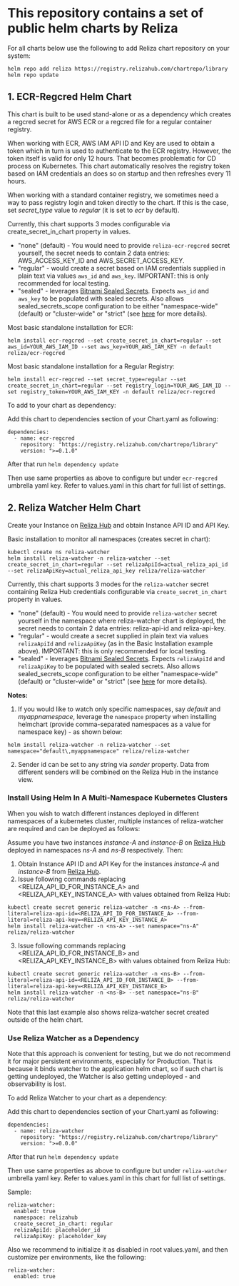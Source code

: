 # This repository contains a set of public helm charts by Reliza


For all charts below use the following to add Reliza chart repository on your system:

```
helm repo add reliza https://registry.relizahub.com/chartrepo/library
helm repo update
```

## 1. ECR-Regcred Helm Chart

This chart is built to be used stand-alone or as a dependency which creates a regcred secret for AWS ECR or a regcred file for a regular container registry.

When working with ECR, AWS IAM API ID and Key are used to obtain a token which in turn is used to authenticate to the ECR registry. However, the token itself is valid for only 12 hours. That becomes problematic for CD process on Kubernetes. This chart automatically resolves the registry token based on IAM credentials an does so on startup and then refreshes every 11 hours.

When working with a standard container registry, we sometimes need a way to pass registry login and token directly to the chart. If this is the case, set *secret_type* value to *regular* (it is set to *ecr* by default).

Currently, this chart supports 3 modes configurable via create_secret_in_chart property in values.
- "none" (default) - You would need to provide `reliza-ecr-regcred` secret yourself, the secret needs to contain 2 data entries: AWS_ACCESS_KEY_ID and AWS_SECRET_ACCESS_KEY.
- "regular" - would create a secret based on IAM credentials supplied in plain text via values `aws_id` and `aws_key`. IMPORTANT: this is only recommended for local testing.
- "sealed" - leverages [Bitnami Sealed Secrets](https://github.com/bitnami-labs/sealed-secrets). Expects `aws_id` and `aws_key` to be populated with sealed secrets. Also allows sealed_secrets_scope configuration to be either "namespace-wide" (default) or "cluster-wide" or "strict" (see [here](https://github.com/bitnami-labs/sealed-secrets#scopes) for more details).

Most basic standalone installation for ECR:

```
helm install ecr-regcred --set create_secret_in_chart=regular --set aws_id=YOUR_AWS_IAM_ID --set aws_key=YOUR_AWS_IAM_KEY -n default reliza/ecr-regcred
```

Most basic standalone installation for a Regular Registry:

```
helm install ecr-regcred --set secret_type=regular --set create_secret_in_chart=regular --set registry_login=YOUR_AWS_IAM_ID --set registry_token=YOUR_AWS_IAM_KEY -n default reliza/ecr-regcred
```


To add to your chart as dependency:

Add this chart to dependencies section of your Chart.yaml as following:

```
dependencies:
  - name: ecr-regcred
    repository: "https://registry.relizahub.com/chartrepo/library"
    version: ">=0.1.0"
```

After that run `helm dependency update`

Then use same properties as above to configure but under `ecr-regcred` umbrella yaml key. Refer to values.yaml in this chart for full list of settings.


## 2. Reliza Watcher Helm Chart
Create your Instance on [Reliza Hub](https://relizahub.com) and obtain Instance API ID and API Key.

Basic installation to monitor all namespaces (creates secret in chart):

```
kubectl create ns reliza-watcher
helm install reliza-watcher -n reliza-watcher --set create_secret_in_chart=regular --set relizaApiId=actual_reliza_api_id --set relizaApiKey=actual_reliza_api_key reliza/reliza-watcher
```

Currently, this chart supports 3 modes for the `reliza-watcher` secret containing Reliza Hub credentials configurable via `create_secret_in_chart` property in values.
- "none" (default) - You would need to provide `reliza-watcher` secret yourself in the namespace where reliza-watcher chart is deployed, the secret needs to contain 2 data entries: reliza-api-id and reliza-api-key.
- "regular" - would create a secret supplied in plain text via values `relizaApiId` and `relizaApiKey` (as in the Basic Installation example above). IMPORTANT: this is only recommended for local testing.
- "sealed" - leverages [Bitnami Sealed Secrets](https://github.com/bitnami-labs/sealed-secrets). Expects `relizaApiId` and `relizaApiKey` to be populated with sealed secrets. Also allows sealed_secrets_scope configuration to be either "namespace-wide" (default) or "cluster-wide" or "strict" (see [here](https://github.com/bitnami-labs/sealed-secrets#scopes) for more details).

**Notes:**

1. If you would like to watch only specific namespaces, say *default* and *myappnamespace*, leverage the `namespace` property when installing helmchart (provide comma-separated namespaces as a value for namespace key) - as shown below:

```
helm install reliza-watcher -n reliza-watcher --set namespace="default\,myappnamespace" reliza/reliza-watcher
```

2. Sender id can be set to any string via *sender* property. Data from different senders will be combined on the Reliza Hub in the instance view.

### Install Using Helm In A Multi-Namespace Kubernetes Clusters

When you wish to watch different instances deployed in different namespaces of a kubernetes cluster, multiple instances of reliza-watcher are required and can be deployed as follows:

Assume you have two instances *instance-A* and *instance-B* on [Reliza Hub](https://relizahub.com) deployed in namespaces *ns-A*  and *ns-B* respectively. Then:

1. Obtain Instance API ID and API Key for the instances *instance-A* and *instance-B* from [Reliza Hub](https://relizahub.com).
2. Issue following commands replacing <RELIZA_API_ID_FOR_INSTANCE_A> and <RELIZA_API_KEY_INSTANCE_A> with values obtained from Reliza Hub:
```
kubectl create secret generic reliza-watcher -n <ns-A> --from-literal=reliza-api-id=<RELIZA_API_ID_FOR_INSTANCE_A> --from-literal=reliza-api-key=<RELIZA_API_KEY_INSTANCE_A>
helm install reliza-watcher -n <ns-A> --set namespace="ns-A" reliza/reliza-watcher
```
3. Issue following commands replacing <RELIZA_API_ID_FOR_INSTANCE_B> and <RELIZA_API_KEY_INSTANCE_B> with values obtained from Reliza Hub:
```
kubectl create secret generic reliza-watcher -n <ns-B> --from-literal=reliza-api-id=<RELIZA_API_ID_FOR_INSTANCE_B> --from-literal=reliza-api-key=<RELIZA_API_KEY_INSTANCE_B>
helm install reliza-watcher -n <ns-B> --set namespace="ns-B" reliza/reliza-watcher
```

Note that this last example also shows reliza-watcher secret created outside of the helm chart.

### Use Reliza Watcher as a Dependency

Note that this approach is convenient for testing, but we do not recommend it for major persistent environments, especially for Production. That is because it binds watcher to the application helm chart, so if such chart is getting undeployed, the Watcher is also getting undeployed - and observability is lost.

To add Reliza Watcher to your chart as a dependency:

Add this chart to dependencies section of your Chart.yaml as following:

```
dependencies:
  - name: reliza-watcher
    repository: "https://registry.relizahub.com/chartrepo/library"
    version: ">=0.0.0"
```

After that run `helm dependency update`

Then use same properties as above to configure but under `reliza-watcher` umbrella yaml key. Refer to values.yaml in this chart for full list of settings.

Sample:

```
reliza-watcher:
  enabled: true
  namespace: relizahub
  create_secret_in_chart: regular
  relizaApiId: placeholder_id
  relizaApiKey: placeholder_key
```

Also we recommend to initialize it as disabled in root values.yaml, and then customize per environments, like the following:

```
reliza-watcher:
  enabled: true
```